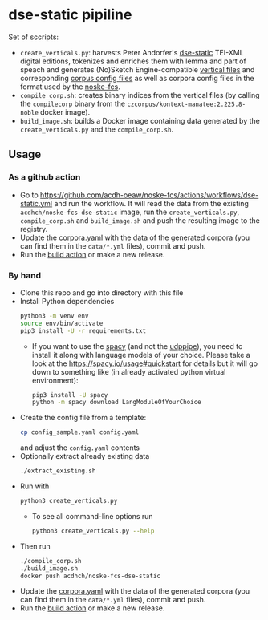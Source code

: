 # dse-static pipiline

Set of sccripts:

* `create_verticals.py`: harvests Peter Andorfer's [dse-static](https://github.com/acdh-oeaw?q=dse-static&type=all&language=&sort=) TEI-XML digital editions,
tokenizes and enriches them with lemma and part of speach and generates (No)Sketch Engine-compatible [vertical files](https://www.sketchengine.eu/glossary/vertical-file/) and corresponding [corpus config files](https://www.sketchengine.eu/documentation/the-corpus-configuration-file/) as well as corpora config files in the format used by the [noske-fcs](https://github.com/acdh-oeaw/noske-fcs).
* `compile_corp.sh`: creates binary indices from the vertical files (by calling the `compilecorp` binary from the `czcorpus/kontext-manatee:2.225.8-noble` docker image).
* `build_image.sh`: builds a Docker image containing data generated by the `create_verticals.py` and the `compile_corp.sh`.

## Usage

### As a github action

* Go to https://github.com/acdh-oeaw/noske-fcs/actions/workflows/dse-static.yml and run the workflow.
  It will read the data from the existing `acdhch/noske-fcs-dse-static` image, run the `create_verticals.py`, `compile_corp.sh` and `build_image.sh` and push the resulting image to the registry.
* Update the [corpora.yaml](https://github.com/acdh-oeaw/noske-fcs/blob/main/corpora.yaml) with the data of the generated corpora
  (you can find them in the `data/*.yml` files), commit and push.
* Run the [build action](https://github.com/acdh-oeaw/noske-fcs/actions/workflows/build.yml) or make a new release.

### By hand

* Clone this repo and go into directory with this file
* Install Python dependencies
  ```bash
  python3 -m venv env
  source env/bin/activate
  pip3 install -U -r requirements.txt
  ```
  * If you want to use the [spacy](https://spacy.io/) (and not the [udppipe](https://lindat.mff.cuni.cz/services/udpipe/)),
    you need to install it along with language models of your choice.
    Please take a look at the https://spacy.io/usage#quickstart for details
    but it will go down to something like (in already activated python virtual environment):
    ```bash
    pip3 install -U spacy
    python -m spacy download LangModuleOfYourChoice
    ```
* Create the config file from a template:
  ```bash
  cp config_sample.yaml config.yaml
  ````
  and adjust the `config.yaml` contents
* Optionally extract already existing data
  ```bash
  ./extract_existing.sh
  ```
* Run with
  ```bash
  python3 create_verticals.py
  ```
  * To see all command-line options run
    ```bash
    python3 create_verticals.py --help
    ```
* Then run
  ```bash
  ./compile_corp.sh
  ./build_image.sh
  docker push acdhch/noske-fcs-dse-static
  ```
* Update the [corpora.yaml](https://github.com/acdh-oeaw/noske-fcs/blob/main/corpora.yaml) with the data of the generated corpora
  (you can find them in the `data/*.yml` files), commit and push.
* Run the [build action](https://github.com/acdh-oeaw/noske-fcs/actions/workflows/build.yml) or make a new release.
